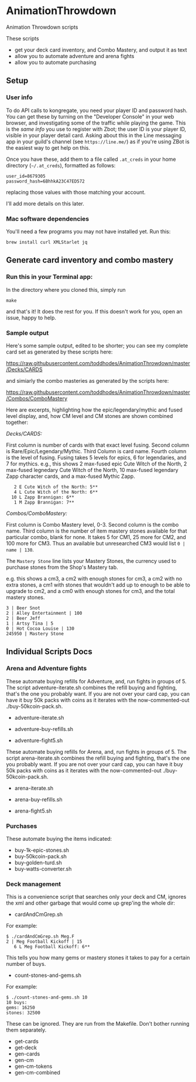 # AnimationThrowdown
Animation Throwdown scripts


These scripts 
- get your deck card inventory, and Combo Mastery, and output it as text
- allow you to automate adventure and arena fights
- allow you to automate purchasing

## Setup

### User info

To do API calls to kongregate, you need your player ID and password hash.  You can get these
by turning on the "Developer Console" in your web browser, and investigating some of the traffic
while playing the game. This is the *same info* you use to register with Zbot; the user ID is your
player ID, visible in your player detail card.  Asking about this in the Line messaging 
app in your guild's channel (see `https://line.me/`) as if you're using ZBot is the easiest way to get help on this.

Once you have these, add them to a file called `.at_creds` in your home directory (`~/.at_creds`),
formatted as follows:

```
user_id=8679305
password_hash=6BhhkA23C47ED572
```

replacing those values with those matching your account.

I'll add more details on this later.


### Mac software dependencies

You'll need a few programs you may not have installed yet.  Run this:

```
brew install curl XMLStarlet jq
```



## Generate card inventory and combo mastery

### Run this in your Terminal app:

In the directory where you cloned this, simply run
```
make
```

and that's it!  It does the rest for you.  If this doesn't work for you, open an issue, happy to help.

### Sample output

Here's some sample output, edited to be shorter; you can see my complete card
set as generated by these scripts here:

https://raw.githubusercontent.com/toddhodes/AnimationThrowdown/master/Decks/CARDS

and simiarly the combo masteries as generated by the scripts here:

https://raw.githubusercontent.com/toddhodes/AnimationThrowdown/master/Combos/ComboMastery

Here are excerpts, highlighting how the epic/legendary/mythic and fused level display, and, 
how CM level and CM stones are shown combined together:

*Decks/CARDS:*

First column is number of cards with that exact level fusing.  Second column is Rare/Epic/Legendary/Mythic.  Third Column is card name.  Fourth column is the level of fusing.  Fusing takes 5 levels for epics, 6 for legendaries, and 7 for mythics.  e.g., this shows 
2 max-fused epic Cute Witch of the North,
2 max-fused legnedary Cute Witch of the North,
10 max-fused legendary Zapp character cards,
and a max-fused Mythic Zapp.

```
   2 E Cute Witch of the North: 5**
   4 L Cute Witch of the North: 6**
  10 L Zapp Brannigan: 6**
   1 M Zapp Brannigan: 7**
```


*Combos/ComboMastery:*

First column is Combo Mastery level, 0-3. Second column is the combo name.  Third column is the number of item mastery stones available for that particular combo, blank for none. It takes 5 for CM1, 25 more for CM2, and 100 more for CM3.  Thus an available but unresearched CM3 would list 
`0 | name | 130`.  

The `Mastery Stone` line lists your Mastery Stones, the currency used to purchase stones from the Shop's Mastery tab.

e.g. this shows a cm3, a cm2 with enough stones for cm3, a cm2 with no extra stones, a cm1 with stones that wouldn't
add up to enough to be able to upgrade to cm2, and a cm0 with enough stones for cm3, and the total mastery stones.


```
3 | Beer Snot
2 | Alley Entertainment | 100
2 | Beer Jeff
1 | Artsy Tina | 5
0 | Hot Cocoa Louise | 130
245950 | Mastery Stone
```


## Individual Scripts Docs

### Arena and Adventure fights

These automate buying refills for Adventure, and, run fights in groups of 5. The script
adventure-iterate.sh combines the refill buying and fighting, that's the one you probably want.
If you are not over your card cap, you can have it buy
50k packs with coins as it iterates with the now-commented-out ./buy-50kcoin-pack.sh.

- adventure-iterate.sh

- adventure-buy-refills.sh
- adventure-fight5.sh

These automate buying refills for Arena, and, run fights in groups of 5. The script 
arena-iterate.sh combines the refill buying and fighting, that's the one you probably want.
If you are not over your card cap, you can have it buy
50k packs with coins as it iterates with the now-commented-out ./buy-50kcoin-pack.sh.

- arena-iterate.sh

- arena-buy-refills.sh
- arena-fight5.sh

### Purchases

These automate buying the items indicated:

- buy-1k-epic-stones.sh
- buy-50kcoin-pack.sh
- buy-golden-turd.sh
- buy-watts-converter.sh

### Deck management

This is a convenience script that searches only your deck and CM, ignores the xml and other garbage that would come up
grep'ing the whole dir:

- cardAndCmGrep.sh

For example:
```
$ ./cardAndCmGrep.sh Meg.F
2 | Meg Football Kickoff | 15
   6 L Meg Football Kickoff: 6**
```

This tells you how many gems or mastery stones it takes to pay for a certain number of buys. 

- count-stones-and-gems.sh

For example:
```
$ ./count-stones-and-gems.sh 10
10 buys:
gems: 16250
stones: 32500
```

These can be ignored.  They are run from the Makefile.  Don't bother running them separately.

-  get-cards
-  get-deck
-  gen-cards
-  gen-cm
-  gen-cm-tokens 
-  gen-cm-combined 

